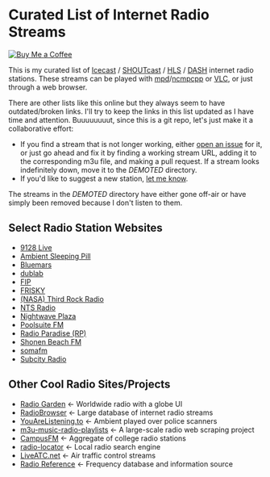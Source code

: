 # Curated List of Internet Radio Streams

[![Buy Me a Coffee](https://img.shields.io/badge/Buy%20Me%20a-Coffee-orange)](https://www.buymeacoffee.com/mpierce)

This is my curated list of
[Icecast](https://icecast.org) /
[SHOUTcast](https://www.shoutcast.com) /
[HLS](https://en.wikipedia.org/wiki/HTTP_Live_Streaming) /
[DASH](https://en.wikipedia.org/wiki/Dynamic_Adaptive_Streaming_over_HTTP) 
internet radio stations.
These streams can be played with [mpd](https://www.musicpd.org)/[ncmpcpp](https://wiki.archlinux.org/title/ncmpcpp) 
or [VLC](https://wiki.archlinux.org/title/VLC_media_player), 
or just through a web browser.

There are other lists like this online
but they always seem to have outdated/broken links.
I'll try to keep the links in this list updated 
as I have time and attention.
Buuuuuuuut, since this is a git repo, 
let's just make it a collaborative effort:

  - If you find a stream that is not longer working,
    either [open an issue](https://github.com/mikepierce/internet-radio-streams/issues) for it,
    or just go ahead and fix it by finding a working stream URL, 
    adding it to the corresponding m3u file, and making a pull request.
    If a stream looks indefinitely down, move it to the _DEMOTED_ directory.
  - If you'd like to suggest a new station,
    [let me know](https://github.com/mikepierce/internet-radio-streams/discussions/categories/station-suggestions).

The streams in the _DEMOTED_ directory 
have either gone off-air
or have simply been removed 
because I don't listen to them.

## Select Radio Station Websites

  - [9128 Live](https://9128.live)
  - [Ambient Sleeping Pill](https://ambientsleepingpill.com)
  - [Bluemars](http://echoesofbluemars.org) 
  - [dublab](https://www.dublab.com) 
  - [FIP](https://www.fip.fr) 
  - [FRISKY](https://www.friskyradio.com) 
  - [(NASA) Third Rock Radio](https://thirdrockradio.net) 
  - [NTS Radio](https://www.nts.live) 
  - [Nightwave Plaza](https://plaza.one) 
  - [Poolsuite FM](https://poolsuite.net) 
  - [Radio Paradise (RP)](https://radioparadise.com) 
  - [Shonen Beach FM](https://www.beachfm.co.jp) 
  - [somafm](https://somafm.com/) 
  - [Subcity Radio](https://subcity.org) 

## Other Cool Radio Sites/Projects

  - [Radio Garden](http://radio.garden/) ← Worldwide radio with a globe UI
  - [RadioBrowser](https://www.radio-browser.info) ← Large database of internet radio streams
  - [YouAreListening.to](http://youarelistening.to) ← Ambient played over police scanners
  - [m3u-music-radio-playlists](https://junguler.github.io/m3u-radio-music-playlists/) ← A large-scale radio web scraping project
  - [CampusFM](https://www.campus-fm.com) ← Aggregate of college radio stations
  - [radio-locator](https://radio-locator.com) ← Local radio search engine
  - [LiveATC.net](https://www.liveatc.net) ← Air traffic control streams
  - [Radio Reference](https://www.radioreference.com) ← Frequency database and information source

